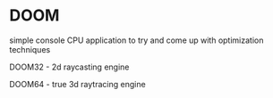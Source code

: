 # DOOM
simple console CPU application to try and come up with optimization techniques

DOOM32 - 2d raycasting engine

DOOM64 - true 3d raytracing engine
